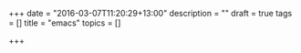 +++
date = "2016-03-07T11:20:29+13:00"
description = ""
draft = true
tags = []
title = "emacs"
topics = []

+++

